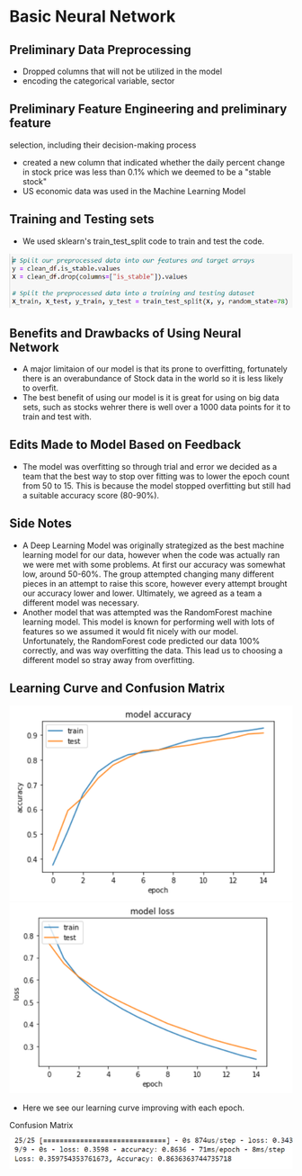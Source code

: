 # Basic Neural Network
## Preliminary Data Preprocessing 
- Dropped columns that will not be utilized in the model
- encoding the categorical variable, sector
## Preliminary Feature Engineering and preliminary feature
selection, including their decision-making
process 
- created a new column that indicated whether the daily percent change in stock price was less than 0.1% which we deemed to be a "stable stock"
- US economic data was used in the Machine Learning Model
## Training and Testing sets
- We used sklearn's train_test_split code to train and test the code.

![Train and Test Pic](https://github.com/AlexGeiger1/Final_Project/blob/ML-Model/Resources/splitandtrain.png)

## Benefits and Drawbacks of Using Neural Network
- A major limitaion of our model is that its prone to overfitting, fortunately there is an overabundance of Stock data in the world so it is less likely to overfit. 
- The best benefit of using our model is it is great for using on big data sets, such as stocks wehrer there is well over a 1000 data points for it to train and test with. 


## Edits Made to Model Based on Feedback
- The model was overfitting so through trial and error we decided as a team that the best way to stop over fitting was to lower the epoch count from 50 to 15. This is because the model stopped overfitting but still had a suitable accuracy score (80-90%).

## Side Notes
- A Deep Learning Model was originally strategized as the best machine learning model for our data, however when the code was actually ran we were met with some problems. At first our accuracy was somewhat low, around 50-60%. The group attempted changing many different pieces in an attempt to raise this score, however every attempt brought our accuracy lower and lower. Ultimately, we agreed as a team a different model was necessary. 
- Another model that was attempted was the RandomForest machine learning model. This model is known for performing well with lots of features so we assumed it would fit nicely with our model. Unfortunately, the RandomForest code predicted our data 100% correctly, and was way overfitting the data. This lead us to choosing a different model so stray away from overfitting. 

## Learning Curve and Confusion Matrix
![Model Accuracy](https://github.com/AlexGeiger1/Final_Project/blob/main/Resources/model%20accuracy.png)
![Model Loss](https://github.com/AlexGeiger1/Final_Project/blob/main/Resources/model%20loss.png)

- Here we see our learning curve improving with each epoch.

Confusion Matrix

![Final Results](https://github.com/AlexGeiger1/Final_Project/blob/main/Resources/lossandaccurac.png)
